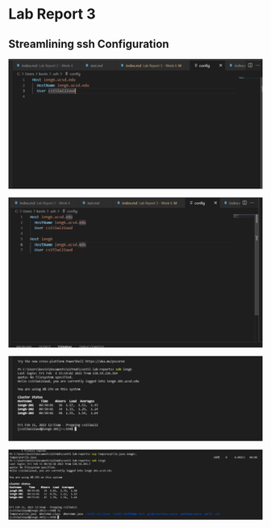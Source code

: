 # Lab Report 3

## Streamlining ssh Configuration 
![oops](ssh-config-before.png) 

![oops](ssh-config-after.png)

![oops](login-new-alias.png) 

![oops](scp-using-alias.png) 

